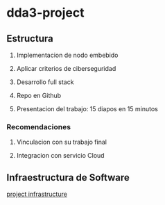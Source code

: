 # dda3-project

## Estructura

1. Implementacion de nodo embebido

2. Aplicar criterios de ciberseguridad

3. Desarrollo full stack 

4. Repo en Github

5. Presentacion del trabajo: 15 diapos en 15 minutos


### Recomendaciones

1. Vinculacion con su trabajo final

2. Integracion con servicio Cloud


## Infraestructura de Software


[project infrastructure](https://github.com/nandroidj/dda3-project/blob/main/imgs/project-infrastructure.png)

